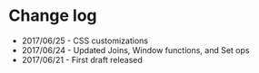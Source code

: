 # Change log


* 2017/06/25 - CSS customizations
* 2017/06/24 - Updated Joins, Window functions, and Set ops
* 2017/06/21 - First draft released